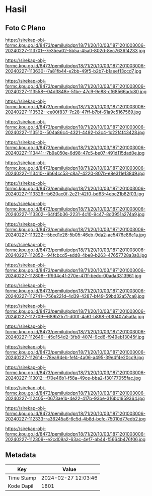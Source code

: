 # Hasil

## Foto C Plano

https://sirekap-obj-formc.kpu.go.id/8473/pemilu/pdpr/18/71/20/10/03/1871201003006-20240227-113701--7e35ea02-5b5a-45a0-802d-8ec7636f4233.jpg

https://sirekap-obj-formc.kpu.go.id/8473/pemilu/pdpr/18/71/20/10/03/1871201003006-20240227-113630--7a81fb44-e2bb-49f5-b2b7-b1aeef13ccd7.jpg

https://sirekap-obj-formc.kpu.go.id/8473/pemilu/pdpr/18/71/20/10/03/1871201003006-20240227-113558--04d3848e-51be-47c9-9e88-cf68566adc80.jpg

https://sirekap-obj-formc.kpu.go.id/8473/pemilu/pdpr/18/71/20/10/03/1871201003006-20240227-113532--ce00f837-7c28-47ff-b7bf-61a9c5167569.jpg

https://sirekap-obj-formc.kpu.go.id/8473/pemilu/pdpr/18/71/20/10/03/1871201003006-20240227-113510--504a86c4-4321-4492-b3c4-1c22f4f43428.jpg

https://sirekap-obj-formc.kpu.go.id/8473/pemilu/pdpr/18/71/20/10/03/1871201003006-20240227-113441--7b9a050e-6d98-47c5-be07-491d115dad0e.jpg

https://sirekap-obj-formc.kpu.go.id/8473/pemilu/pdpr/18/71/20/10/03/1871201003006-20240227-113410--6b64cc53-c8a7-4220-807b-e8e311e138d9.jpg

https://sirekap-obj-formc.kpu.go.id/8473/pemilu/pdpr/18/71/20/10/03/1871201003006-20240227-113326--b620ac0f-2e21-42f0-bd63-4ebc21b82f03.jpg

https://sirekap-obj-formc.kpu.go.id/8473/pemilu/pdpr/18/71/20/10/03/1871201003006-20240227-113302--64fd5b36-2231-4c10-9c47-8d3951a274a9.jpg

https://sirekap-obj-formc.kpu.go.id/8473/pemilu/pdpr/18/71/20/10/03/1871201003006-20240227-113222--5bcd1e28-5b05-46eb-9da2-ac5476c86c1a.jpg

https://sirekap-obj-formc.kpu.go.id/8473/pemilu/pdpr/18/71/20/10/03/1871201003006-20240227-112852--94fcbcd5-edd8-4be8-b263-47657728a3a0.jpg

https://sirekap-obj-formc.kpu.go.id/8473/pemilu/pdpr/18/71/20/10/03/1871201003006-20240227-112808--1f934c4f-270e-47ff-bedc-00ada3313961.jpg

https://sirekap-obj-formc.kpu.go.id/8473/pemilu/pdpr/18/71/20/10/03/1871201003006-20240227-112741--756e221d-4d39-4287-bf49-59bd32a57ca8.jpg

https://sirekap-obj-formc.kpu.go.id/8473/pemilu/pdpr/18/71/20/10/03/1871201003006-20240227-112709--689b2571-d00f-4a61-b898-ef30407a5a0a.jpg

https://sirekap-obj-formc.kpu.go.id/8473/pemilu/pdpr/18/71/20/10/03/1871201003006-20240227-112649--45d154d2-3fb8-4074-9cd6-f949eb13045f.jpg

https://sirekap-obj-formc.kpu.go.id/8473/pemilu/pdpr/18/71/20/10/03/1871201003006-20240227-112614--78ea94eb-fef4-4a06-a495-39e4f4e20cc9.jpg

https://sirekap-obj-formc.kpu.go.id/8473/pemilu/pdpr/18/71/20/10/03/1871201003006-20240227-113012--f70e46b1-f58a-49ce-bba2-f30177055fac.jpg

https://sirekap-obj-formc.kpu.go.id/8473/pemilu/pdpr/18/71/20/10/03/1871201003006-20240227-112405--0673ae1b-4e22-417b-93be-316bc1959364.jpg

https://sirekap-obj-formc.kpu.go.id/8473/pemilu/pdpr/18/71/20/10/03/1871201003006-20240227-112333--a36245a6-6c5d-4b8d-bcfc-75010d77edb2.jpg

https://sirekap-obj-formc.kpu.go.id/8473/pemilu/pdpr/18/71/20/10/03/1871201003006-20240227-112309--e2cd09a2-63ac-4ef7-ab44-f5664b476f06.jpg


## Metadata

| Key        | Value               |
| ---------- | ------------------- |
| Time Stamp | 2024-02-27 12:03:46 |
| Kode Dapil | 1801                |



